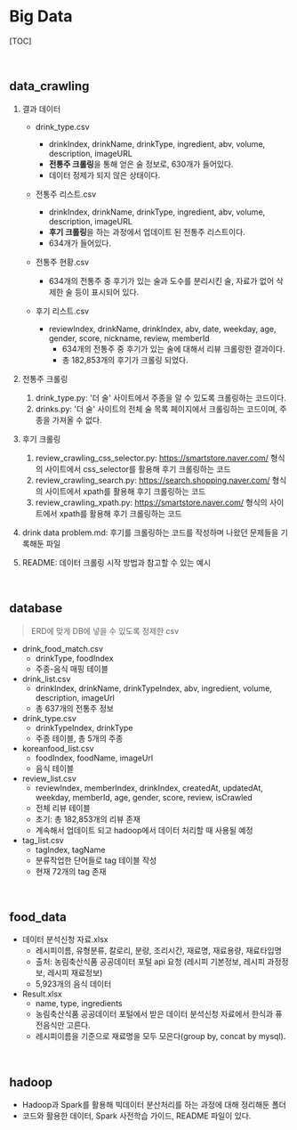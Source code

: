 # Big Data

[TOC]

<br>

## data_crawling

1. 결과 데이터

   * drink_type.csv
     * drinkIndex, drinkName, drinkType, ingredient, abv, volume, description, imageURL
     * **전통주 크롤링**을 통해 얻은 술 정보로, 630개가 들어있다.
     * 데이터 정제가 되지 않은 상태이다.
   * 전통주 리스트.csv
     * drinkIndex, drinkName, drinkType, ingredient, abv, volume, description, imageURL
     * **후기 크롤링**을 하는 과정에서 업데이트 된 전통주 리스트이다.
     * 634개가 들어있다.
   * 전통주 현황.csv
     * 634개의 전통주 중 후기가 있는 술과 도수를 분리시킨 술, 자료가 없어 삭제한 술 등이 표시되어 있다.

   * 후기 리스트.csv
     * reviewIndex, drinkName, drinkIndex, abv, date, weekday, age, gender, score, nickname, review, memberId
       * 634개의 전통주 중 후기가 있는 술에 대해서 리뷰 크롤링한 결과이다.
       * 총 182,853개의 후기가 크롤링 되었다.

2. 전통주 크롤링
   1. drink_type.py: '더 술' 사이트에서 주종을 알 수 있도록 크롤링하는 코드이다.
   2. drinks.py: '더 술' 사이트의 전체 술 목록 페이지에서 크롤링하는 코드이며, 주종을 가져올 수 없다.

3. 후기 크롤링
   1. review_crawling_css_selector.py:  https://smartstore.naver.com/ 형식의 사이트에서 css_selector를 활용해 후기 크롤링하는 코드
   2. review_crawling_search.py:  https://search.shopping.naver.com/ 형식의 사이트에서 xpath를 활용해 후기 크롤링하는 코드
   3. review_crawling_xpath.py: https://smartstore.naver.com/ 형식의 사이트에서 xpath를 활용해 후기 크롤링하는 코드

4. drink data problem.md: 후기를 크롤링하는 코드를 작성하며 나왔던 문제들을 기록해둔 파일

5. README: 데이터 크롤링 시작 방법과 참고할 수 있는 예시

<br>

## database

> ERD에 맞게 DB에 넣을 수 있도록 정제한 csv

* drink_food_match.csv
  * drinkType, foodIndex
  * 주종-음식 매핑 테이블
* drink_list.csv
  * drinkIndex, drinkName, drinkTypeIndex, abv, ingredient, volume, description, imageUrl
  * 총 637개의 전통주 정보
* drink_type.csv
  * drinkTypeIndex, drinkType
  * 주종 테이블, 총 5개의 주종
* koreanfood_list.csv
  * foodIndex, foodName, imageUrl
  * 음식 테이블
* review_list.csv
  * reviewIndex, memberIndex, drinkIndex, createdAt, updatedAt, weekday, memberId, age, gender, score, review, isCrawled
  * 전체 리뷰 테이블
  * 초기: 총 182,853개의 리뷰 존재
  * 계속해서 업데이트 되고 hadoop에서 데이터 처리할 때 사용될 예정
* tag_list.csv
  * tagIndex, tagName
  * 분류작업한 단어들로 tag 테이블 작성
  * 현재 72개의 tag 존재

<br>

## food_data

* 데이터 분석신청 자료.xlsx
  * 레시피이름, 유형분류, 칼로리, 분량, 조리시간, 재료명, 재료용량, 재료타입명
  * 출처: 농림축산식품 공공데이터 포털 api 요청 (레시피 기본정보, 레시피 과정정보, 레시피 재료정보)
  * 5,923개의 음식 데이터
* Result.xlsx
  * name, type, ingredients
  * 농림축산식품 공공데이터 포털에서 받은 데이터 분석신청 자료에서 한식과 퓨전음식만 고른다.
  * 레시피이름을 기준으로 재료명을 모두 모은다(group by, concat by mysql).

<br>

## hadoop

* Hadoop과 Spark를 활용해 빅데이터 분산처리를 하는 과정에 대해 정리해둔 폴더
* 코드와 활용한 데이터, Spark 사전학습 가이드, README 파일이 있다.
